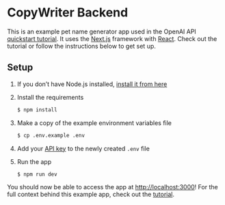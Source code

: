 # CopyWriter Backend

This is an example pet name generator app used in the OpenAI API [quickstart tutorial](https://beta.openai.com/docs/quickstart). It uses the [Next.js](https://nextjs.org/) framework with [React](https://reactjs.org/). Check out the tutorial or follow the instructions below to get set up.

## Setup

1. If you don’t have Node.js installed, [install it from here](https://nodejs.org/en/)

2. Install the requirements

   ```bash
   $ npm install
   ```

3. Make a copy of the example environment variables file

   ```bash
   $ cp .env.example .env
   ```

4. Add your [API key](https://beta.openai.com/account/api-keys) to the newly created `.env` file

5. Run the app

   ```bash
   $ npm run dev
   ```

You should now be able to access the app at [http://localhost:3000](http://localhost:3000)! For the full context behind this example app, check out the [tutorial](https://beta.openai.com/docs/quickstart).
